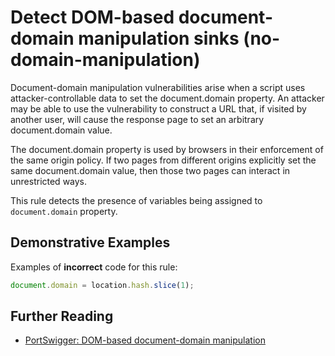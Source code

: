 # Detect DOM-based document-domain manipulation sinks (no-domain-manipulation)

Document-domain manipulation vulnerabilities arise when a script uses attacker-controllable data to set the document.domain property. An attacker may be able to use the vulnerability to construct a URL that, if visited by another user, will cause the response page to set an arbitrary document.domain value.

The document.domain property is used by browsers in their enforcement of the same origin policy. If two pages from different origins explicitly set the same document.domain value, then those two pages can interact in unrestricted ways.

This rule detects the presence of variables being assigned to `document.domain` property.

## Demonstrative Examples

Examples of **incorrect** code for this rule:

```js
document.domain = location.hash.slice(1);
```

## Further Reading

- [PortSwigger: DOM-based document-domain manipulation](https://portswigger.net/web-security/dom-based/document-domain-manipulation)
